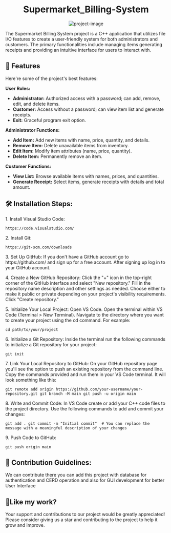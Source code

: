 <h1 align="center" id="title">Supermarket_Billing-System</h1>

<p align="center"><img src="https://socialify.git.ci/MrAkash920/Supermarket_Billing-System/image?issues=1&amp;language=1&amp;name=1&amp;owner=1&amp;pattern=Circuit%20Board&amp;pulls=1&amp;stargazers=1&amp;theme=Auto" alt="project-image"></p>

<p id="description">The Supermarket Billing System project is a C++ application that utilizes file I/O features to create a user-friendly system for both administrators and customers. The primary functionalities include managing items generating receipts and providing an intuitive interface for users to interact with.</p>

  
  
<h2>🧐 Features</h2>

Here're some of the project's best features:

**User Roles:**

- **Administrator:** Authorized access with a password; can add, remove, edit, and delete items.
- **Customer:** Access without a password; can view item list and generate receipts.
- **Exit:** Graceful program exit option.

**Administrator Functions:**

- **Add Item:** Add new items with name, price, quantity, and details.
- **Remove Item:** Delete unavailable items from inventory.
- **Edit Item:** Modify item attributes (name, price, quantity).
- **Delete Item:** Permanently remove an item.

**Customer Functions:**

- **View List:** Browse available items with names, prices, and quantities.
- **Generate Receipt:** Select items, generate receipts with details and total amount.


<h2>🛠️ Installation Steps:</h2>

<p>1. Install Visual Studio Code:</p>

```
https://code.visualstudio.com/
```

<p>2. Install Git:</p>

```
https://git-scm.com/downloads
```

<p>3. Set Up GitHub: If you don't have a GitHub account go to https://github.com/ and sign up for a free account. After signing up log in to your GitHub account.</p>

<p>4. Create a New GitHub Repository: Click the "+" icon in the top-right corner of the GitHub interface and select "New repository." Fill in the repository name description and other settings as needed. Choose either to make it public or private depending on your project's visibility requirements. Click "Create repository."</p>

<p>5. Initialize Your Local Project: Open VS Code. Open the terminal within VS Code (Terminal &gt; New Terminal). Navigate to the directory where you want to create your project using the cd command. For example:</p>

```
cd path/to/your/project
```

<p>6. Initialize a Git Repository: Inside the terminal run the following commands to initialize a Git repository for your project:</p>

```
git init
```

<p>7. Link Your Local Repository to GitHub: On your GitHub repository page you'll see the option to push an existing repository from the command line. Copy the commands provided and run them in your VS Code terminal. It will look something like this:</p>

```
git remote add origin https://github.com/your-username/your-repository.git git branch -M main git push -u origin main
```

<p>8. Write and Commit Code: In VS Code create or add your C++ code files to the project directory. Use the following commands to add and commit your changes:</p>

```
git add . git commit -m "Initial commit"  # You can replace the message with a meaningful description of your changes
```

<p>9. Push Code to GitHub:</p>

```
git push origin main
```

<h2>🍰 Contribution Guidelines:</h2>

We can contribute there you can add this project with database for authentication and CERD operation and also for GUI development for better User Interface

<h2>💖Like my work?</h2>

Your support and contributions to our project would be greatly appreciated! Please consider giving us a star and contributing to the project to help it grow and improve.
